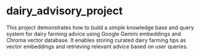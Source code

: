 # dairy_advisory_project
This project demonstrates how to build a simple knowledge base and query system for dairy farming advice using Google Gemini embeddings and Chroma vector database. It enables storing curated dairy farming tips as vector embeddings and retrieving relevant advice based on user queries.

